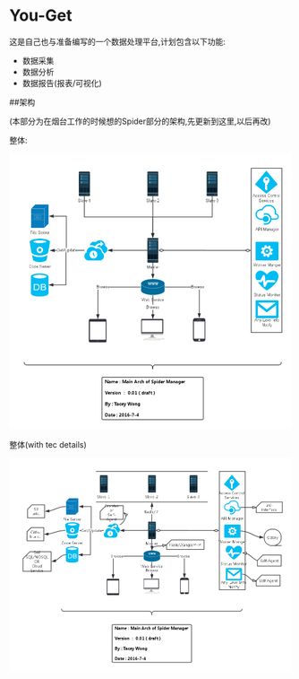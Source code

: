 # You-Get

这是自己也与准备编写的一个数据处理平台,计划包含以下功能:

+ 数据采集
+ 数据分析
+ 数据报告(报表/可视化)

##架构


(本部分为在烟台工作的时候想的Spider部分的架构,先更新到这里,以后再改)

整体:

![Spider总体](./img/1-Arch.png)

整体(with tec details)

![Spider Details](./img/2-Detail.png)



